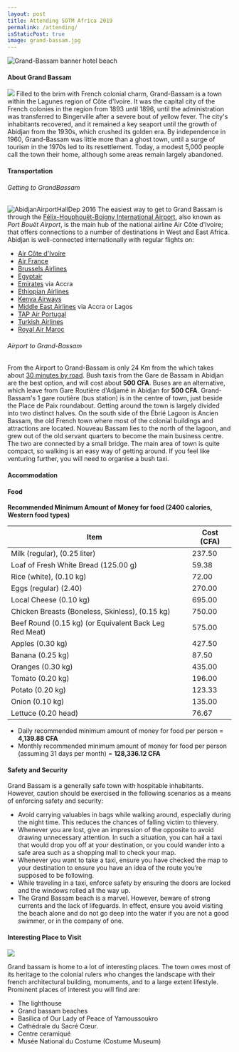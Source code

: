 ```yaml
---
layout: post
title: Attending SOTM Africa 2019
permalink: /attending/
isStaticPost: true
image: grand-bassam.jpg
---
```

![Grand-Bassam banner hotel beach](https://upload.wikimedia.org/wikipedia/commons/3/3e/Grand-Bassam_banner_hotel_beach.jpg)

#### About Grand Bassam
![](https://upload.wikimedia.org/wikipedia/commons/7/7d/800px-Grand-Bassam.jpg)
Filled to the brim with French colonial charm, Grand-Bassam is a town within the Lagunes region of Côte d'Ivoire. It was the capital city of the French colonies in the region from 1893 until 1896, until the administration was transferred to Bingerville after a severe bout of yellow fever. The city's inhabitants recovered, and it remained a key seaport until the growth of Abidjan from the 1930s, which crushed its golden era. By independence in 1960, Grand-Bassam was little more than a ghost town, until a surge of tourism in the 1970s led to its resettlement. Today, a modest 5,000 people call the town their home, although some areas remain largely abandoned.

#### Transportation

###### Getting to GrandBassam
![AbidjanAirportHallDep 2016](https://upload.wikimedia.org/wikipedia/commons/thumb/7/7e/AbidjanAirportHallDep_2016.JPG/800px-AbidjanAirportHallDep_2016.JPG)
The easiest way to get to Grand Bassam is through the [Félix-Houphouët-Boigny International Airport](https://en.wikipedia.org/wiki/F%C3%A9lix-Houphou%C3%ABt-Boigny_International_Airport), also known as *Port Bouët Airport*, is the main hub of the national airline Air Côte d'Ivoire; that offers connections to a number of destinations in West and East Africa. Abidjan is well-connected internationally with regular flights on:

- [Air Côte d'Ivoire](https://www.aircotedivoire.com/)
- [Air France](http://www.airfrance.com/)
- [Brussels Airlines](https://www.brusselsairlines.com/)
- [Egyptair](http://www.egyptair.com/)
- [Emirates](http://www.emirates.com/) via Accra
- [Ethiopian Airlines](http://www.flyethiopian.com/)
- [Kenya Airways](http://www.kenya-airways.com/)
- [Middle East Airlines](http://www.mea.com.lb/) via Accra or Lagos
- [TAP Air Portugal](https://www.flytap.com/en-pt/)
- [Turkish Airlines](http://www.turkishairlines.com/)
- [Royal Air Maroc](http://www.royalairmaroc.com/)

###### Airport to Grand-Bassam

From the Airport to Grand-Bassam is only 24 Km from the which takes about [30 minutes by road](http://bit.ly/2L6tdZq). Bush taxis from the Gare de Bassam in Abidjan are the best option, and will cost about **500 CFA**. Buses are an alternative, which leave from Gare Routière d'Adjamé in Abidjan for **500 CFA**. Grand-Bassam's 1 gare routière (bus station) is in the centre of town, just beside the Place de Paix roundabout. Getting around the town is largely divided into two distinct halves. On the south side of the Ébrié Lagoon is Ancien Bassam, the old French town where most of the colonial buildings and attractions are located. Nouveau Bassam lies to the north of the lagoon, and grew out of the old servant quarters to become the main business centre. The two are connected by a small bridge. The main area of town is quite compact, so walking is an easy way of getting around. If you feel like venturing further, you will need to organise a bush taxi.

#### Accommodation


#### Food
**Recommended Minimum Amount of Money for food (2400 calories, Western food types)**

Item| |Cost (CFA)
-----|--|----
Milk (regular), (0.25 liter) ||  237.50 
Loaf of Fresh White Bread (125.00 g) | | 59.38
Rice (white), (0.10 kg) | | 72.00 
Eggs (regular) (2.40) | | 270.00 
Local Cheese (0.10 kg) | | 695.00
Chicken Breasts (Boneless, Skinless), (0.15 kg) | | 750.00 
Beef Round (0.15 kg) (or Equivalent Back Leg Red Meat) ||  575.00 
Apples (0.30 kg) | | 427.50 
Banana (0.25 kg) | | 87.50
Oranges (0.30 kg) | | 435.00 
Tomato (0.20 kg) | | 196.00 
Potato (0.20 kg) | | 123.33 
Onion (0.10 kg) | | 135.00 
Lettuce (0.20 head) | | 76.67 
 
- Daily recommended minimum amount of money for food per person = **4,139.88 CFA**
- Monthly recommended minimum amount of money for food per person (assuming 31 days per month) = **128,336.12 CFA**


#### Safety and Security 

Grand Bassam is a generally safe town with hospitable inhabitants. However, caution should be exercised in the following scenarios as a means of enforcing safety and security:
- Avoid carrying valuables in bags while walking around, especially during the night time. This reduces the chances of falling victim to thievery. 
- Whenever you are lost, give an impression of the opposite to avoid drawing unnecessary attention. In such a situation, you can hail a taxi that would drop you off at your destination, or you could wander into a safe area such as a shopping mall to check your map.
- Whenever you want to take a taxi, ensure you have checked the map to your destination to ensure you have an idea of the route you’re supposed to be following.
- While traveling in a taxi, enforce safety by ensuring the doors are locked and the windows rolled all the way up.
- The Grand Bassam beach is a marvel. However, beware of strong currents and the lack of lifeguards. In effect, ensure you avoid visiting the beach alone and do not go deep into the water if you are not a good swimmer, or in the company of one.

#### Interesting Place to Visit

![](https://upload.wikimedia.org/wikipedia/commons/2/26/Grand-Bassam-Maison_des_artistes.jpg)

Grand bassam is home to a lot of interesting places. The town owes most of its heritage to the colonial rulers who changes the landscape with their french architectural building, monuments, and to a large extent lifestyle. Prominent places of interest you will find are:

- The lighthouse
- Grand bassam beaches
- Basilica of Our Lady of Peace of Yamoussoukro
- Cathédrale du Sacré Cœur.
- Centre ceramiqué
- Musée National du Costume (Costume Museum)
